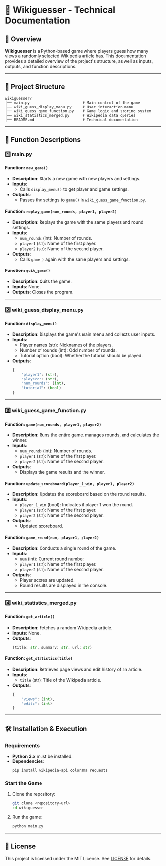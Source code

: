 
# 📖 Wikiguesser - Technical Documentation

## 🚀 Overview
**Wikiguesser** is a Python-based game where players guess how many views a randomly selected Wikipedia article has. This documentation provides a detailed overview of the project's structure, as well as inputs, outputs, and function descriptions.

---

## 📂 Project Structure
```
wikiguesser/
│── main.py                        # Main control of the game
│── wiki_guess_display_menu.py     # User interaction menu
│── wiki_guess_game_function.py    # Game logic and scoring system
│── wiki_statistics_merged.py      # Wikipedia data queries
│── README.md                      # Technical documentation
```

---

## 🔧 Function Descriptions

### **1️⃣ main.py**
#### **Function: `new_game()`**
- **Description**: Starts a new game with new players and settings.
- **Inputs**:
  - Calls `display_menu()` to get player and game settings.
- **Outputs**:
  - Passes the settings to `game()` in `wiki_guess_game_function.py`.

#### **Function: `replay_game(num_rounds, player1, player2)`**
- **Description**: Replays the game with the same players and round settings.
- **Inputs**:
  - `num_rounds` (int): Number of rounds.
  - `player1` (str): Name of the first player.
  - `player2` (str): Name of the second player.
- **Outputs**:
  - Calls `game()` again with the same players and settings.

#### **Function: `quit_game()`**
- **Description**: Quits the game.
- **Inputs**: None.
- **Outputs**: Closes the program.

---

### **2️⃣ wiki_guess_display_menu.py**
#### **Function: `display_menu()`**
- **Description**: Displays the game's main menu and collects user inputs.
- **Inputs**:
  - Player names (str): Nicknames of the players.
  - Number of rounds (int): Odd number of rounds.
  - Tutorial option (bool): Whether the tutorial should be played.
- **Outputs**:
  ```python
  {
      "player1": (str),
      "player2": (str),
      "num_rounds": (int),
      "tutorial": (bool)
  }
  ```

---

### **3️⃣ wiki_guess_game_function.py**
#### **Function: `game(num_rounds, player1, player2)`**
- **Description**: Runs the entire game, manages rounds, and calculates the winner.
- **Inputs**:
  - `num_rounds` (int): Number of rounds.
  - `player1` (str): Name of the first player.
  - `player2` (str): Name of the second player.
- **Outputs**:
  - Displays the game results and the winner.

#### **Function: `update_scoreboard(player_1_win, player1, player2)`**
- **Description**: Updates the scoreboard based on the round results.
- **Inputs**:
  - `player_1_win` (bool): Indicates if player 1 won the round.
  - `player1` (str): Name of the first player.
  - `player2` (str): Name of the second player.
- **Outputs**:
  - Updated scoreboard.

#### **Function: `game_round(num, player1, player2)`**
- **Description**: Conducts a single round of the game.
- **Inputs**:
  - `num` (int): Current round number.
  - `player1` (str): Name of the first player.
  - `player2` (str): Name of the second player.
- **Outputs**:
  - Player scores are updated.
  - Round results are displayed in the console.

---

### **4️⃣ wiki_statistics_merged.py**
#### **Function: `get_article()`**
- **Description**: Fetches a random Wikipedia article.
- **Inputs**: None.
- **Outputs**:
  ```python
  (title: str, summary: str, url: str)
  ```

#### **Function: `get_statistics(title)`**
- **Description**: Retrieves page views and edit history of an article.
- **Inputs**:
  - `title` (str): Title of the Wikipedia article.
- **Outputs**:
  ```python
  {
      "views": (int),
      "edits": (int)
  }
  ```

---

## 🛠️ Installation & Execution

### **Requirements**
- **Python 3.x** must be installed.
- **Dependencies**:
  ```sh
  pip install wikipedia-api colorama requests
  ```

### **Start the Game**
1. Clone the repository:
   ```sh
   git clone <repository-url>
   cd wikiguesser
   ```
2. Run the game:
   ```sh
   python main.py
   ```

---

## 🌟 License
This project is licensed under the MIT License. See [LICENSE](LICENSE) for details.

